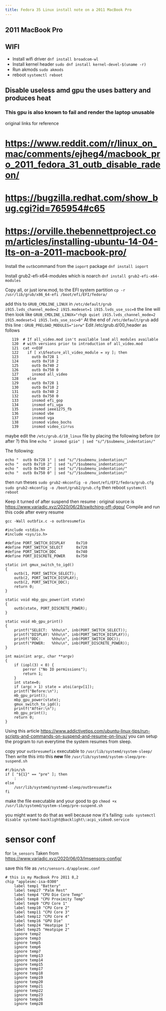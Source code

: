 ```yaml
---
title: Fedora 35 Linux install note on a 2011 MacBook Pro
---
```

## 2011 MacBook Pro


## WIFI
- Install wifi driver
`dnf install broadcom-wl`
- Install kernel header
`sudo dnf install kernel-devel-$(uname -r)`
- Run akmods
`sudo akmods`
- reboot
`systemctl reboot`

## Disable useless amd gpu the uses battery and produces heat
### This gpu is also known to fail and render the laptop unusable 

original links for reference
# https://www.reddit.com/r/linux_on_mac/comments/ejheg4/macbook_pro_2011_fedora_31_outb_disable_radeon/
# https://bugzilla.redhat.com/show_bug.cgi?id=765954#c65
# https://orville.thebennettproject.com/articles/installing-ubuntu-14-04-lts-on-a-2011-macbook-pro/

Install the `outb`command from the `ioport` package
`dnf install ioport`

Install grub2-efi-x64-modules which is noarch
`dnf install grub2-efi-x64-modules`
 
 Copy all, or just iorw.mod, to the EFI system partition
`cp -r /usr/lib/grub/x86_64-efi /boot/efi/EFI/fedora/`


add this to `GRUB_CMDLINE_LINUX` in `/etc/default/grub`
`i915.lvds_channel_mode=2 i915.modeset=1 i915.lvds_use_ssc=0`
the line will then look like 
`GRUB_CMDLINE_LINUX="rhgb quiet i915.lvds_channel_mode=2 i915.modeset=1 i915.lvds_use_ssc=0"`
At the end of `/etc/default/grub` add this line :
`GRUB_PRELOAD_MODULES="iorw"`
Edit /etc/grub.d/00_header as follows
```
   119	# If all_video.mod isn't available load all modules available
   120	# with versions prior to introduction of all_video.mod
   121	cat <<EOF
   122	  if [ x\$feature_all_video_module = xy ]; then
   123	    outb 0x728 1
   124	    outb 0x710 2
   125	    outb 0x740 2
   126	    outb 0x750 0
   127	    insmod all_video
   128	  else
   129	    outb 0x728 1
   130	    outb 0x710 2
   131	    outb 0x740 2
   132	    outb 0x750 0
   133	    insmod efi_gop
   134	    insmod efi_uga
   135	    insmod ieee1275_fb
   136	    insmod vbe
   137	    insmod vga
   138	    insmod video_bochs
   139	    insmod video_cirrus
```
maybe edit the `/etc/grub.d/10_linux` file by placing the following before (or after ?) this line 
`echo "	insmod gzio" | sed "s/^/$submenu_indentation/"`

The following:
```
echo "	outb 0x728 1" | sed "s/^/$submenu_indentation/"
echo "	outb 0x710 2" | sed "s/^/$submenu_indentation/"
echo "	outb 0x740 2" | sed "s/^/$submenu_indentation/"
echo "	outb 0x750 0" | sed "s/^/$submenu_indentation/"
```


then run theses
`sudo grub2-mkconfig -o /boot/efi/EFI/fedora/grub.cfg`
`sudo grub2-mkconfig -o /boot/grub2/grub.cfg`
then reboot
`systemctl reboot`


Keep it turned of after suspend then resume :
original source is https://www.variadic.xyz/2020/06/28/switching-off-dgpu/
Compile and run this code after every resume

`gcc -Wall outbfix.c -o outbresumefix`
```
#include <stdio.h> 
#include <sys/io.h>

#define PORT_SWITCH_DISPLAY     0x710
#define PORT_SWITCH_SELECT      0x728
#define PORT_SWITCH_DDC         0x740
#define PORT_DISCRETE_POWER     0x750

static int gmux_switch_to_igd()
{
    outb(1, PORT_SWITCH_SELECT);
    outb(2, PORT_SWITCH_DISPLAY);
    outb(2, PORT_SWITCH_DDC);
    return 0;
}

static void mbp_gpu_power(int state)
{
    outb(state, PORT_DISCRETE_POWER);
}

static void mb_gpu_print()
{
    printf("SELECT:  %hhu\n", inb(PORT_SWITCH_SELECT));
    printf("DISPLAY: %hhu\n", inb(PORT_SWITCH_DISPLAY));
    printf("DDC:     %hhu\n", inb(PORT_SWITCH_DDC));
    printf("POWER:   %hhu\n", inb(PORT_DISCRETE_POWER));
}

int main(int argc, char **argv)
{
    if (iopl(3) < 0) {
        perror ("No IO permissions");
        return 1;
    }
    int state=0;
    if (argc > 1) state = atoi(argv[1]);
    printf("Before:\n");
    mb_gpu_print();
    mbp_gpu_power(state);
    gmux_switch_to_igd();
    printf("After:\n");
    mb_gpu_print();
    return 0;
}

```
Using this article https://www.addictivetips.com/ubuntu-linux-tips/run-scripts-and-commands-on-suspend-and-resume-on-linux/
you can setup the program to run everytime the system resumes from sleep.

copy your `outbresumefix` executable to `/usr/lib/systemd/system-sleep/`
Then write this into this **new** file `/usr/lib/systemd/system-sleep/pre-suspend.sh`
```
#!/bin/sh
if [ "${1}" == "pre" ]; then
	:
else
	/usr/lib/systemd/systemd-sleep/outbresumefix
fi

```
make the file executable and your good to go
`chmod +x /usr/lib/systemd/system-sleep/pre-suspend.sh`


you might want to do that as well because now it's failing:
`sudo systemctl disable systemd-backlight@backlight\:acpi_video0.service`

# sensor conf 
for `lm_sensors`
Taken from https://www.variadic.xyz/2020/06/03/lmsensors-config/

save this file as `/etc/sensors.d/applesmc.conf`

```
# this is my MacBook Pro 2011 8,2
chip "applesmc-isa-0300"
    label temp1 "Battery"
    label temp27 "Palm Rest"
    label temp4 "CPU Die Core Temp"
    label temp8 "CPU Proximity Temp"
    label temp9 "CPU Core 1"
    label temp10 "CPU Core 2"
    label temp11 "CPU Core 3"
    label temp12 "CPU Core 4"
    label temp16 "GPU Die"
    label temp24 "Heatpipe 1"
    label temp25 "Heatpipe 2"
    ignore temp2
    ignore temp3
    ignore temp5
    ignore temp6
    ignore temp7
    ignore temp13
    ignore temp14
    ignore temp15
    ignore temp17
    ignore temp18
    ignore temp19
    ignore temp20
    ignore temp21
    ignore temp22
    ignore temp23
    ignore temp26
    ignore temp28
```